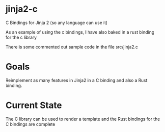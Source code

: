 jinja2-c
========

C Bindings for Jinja 2 (so any language can use it)

As an example of using the c bindings, I have also baked in a rust binding for the c library

There is some commented out sample code in the file src/jinja2.c 

Goals
=====

Reimplement as many features in Jinja2 in a C binding and also a Rust binding.

Current State
=============

The C library can be used to render a template and the Rust bindings for the C bindings are complete